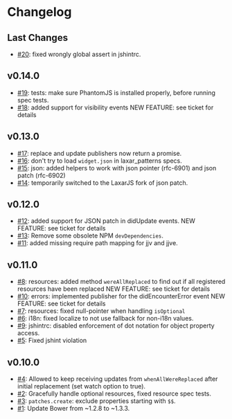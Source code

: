# Changelog

## Last Changes

- [#20](https://github.com/LaxarJS/laxar_patterns/issues/20): fixed wrongly global assert in jshintrc.


## v0.14.0

- [#19](https://github.com/LaxarJS/laxar_patterns/issues/19): tests: make sure PhantomJS is installed properly, before running spec tests.
- [#18](https://github.com/LaxarJS/laxar_patterns/issues/18): added support for visibility events
  NEW FEATURE: see ticket for details


## v0.13.0

- [#17](https://github.com/LaxarJS/laxar_patterns/issues/17): replace and update publishers now return a promise.
- [#16](https://github.com/LaxarJS/laxar_patterns/issues/16): don't try to load `widget.json` in laxar_patterns specs.
- [#15](https://github.com/LaxarJS/laxar_patterns/issues/15): json: added helpers to work with json pointer (rfc-6901) and json patch (rfc-6902)
- [#14](https://github.com/LaxarJS/laxar_patterns/issues/14): temporarily switched to the LaxarJS fork of json patch.


## v0.12.0

- [#12](https://github.com/LaxarJS/laxar_patterns/issues/12): added support for JSON patch in didUpdate events.
  NEW FEATURE: see ticket for details
- [#13](https://github.com/LaxarJS/laxar_patterns/issues/13): Remove some obsolete NPM `devDependencies`.
- [#11](https://github.com/LaxarJS/laxar_patterns/issues/11): added missing require path mapping for jjv and jjve.


## v0.11.0

- [#8](https://github.com/LaxarJS/laxar_patterns/issues/8): resources: added method `wereAllReplaced` to find out if all registered resources have been replaced
  NEW FEATURE: see ticket for details
- [#10](https://github.com/LaxarJS/laxar_patterns/issues/10): errors: implemented publisher for the didEncounterError event
  NEW FEATURE: see ticket for details
- [#7](https://github.com/LaxarJS/laxar_patterns/issues/7): resources: fixed null-pointer when handling `isOptional`
- [#6](https://github.com/LaxarJS/laxar_patterns/issues/6): i18n: fixed localize to not use fallback for non-i18n values.
- [#9](https://github.com/LaxarJS/laxar_patterns/issues/9): jshintrc: disabled enforcement of dot notation for object property access.
- [#5](https://github.com/LaxarJS/laxar_patterns/issues/5): Fixed jshint violation


## v0.10.0

- [#4](https://github.com/LaxarJS/laxar_patterns/issues/4): Allowed to keep receiving updates from `whenAllWereReplaced` after initial replacement (set watch option to true).
- [#2](https://github.com/LaxarJS/laxar_patterns/issues/2): Gracefully handle optional resources, fixed resource spec tests.
- [#3](https://github.com/LaxarJS/laxar_patterns/issues/3): `patches.create`: exclude properties starting with `$$`.
- [#1](https://github.com/LaxarJS/laxar_patterns/issues/1): Update Bower from ~1.2.8 to ~1.3.3.
